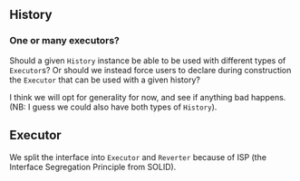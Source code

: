 ## History

### One or many executors?

Should a given `History` instance be able to be used with different types of `Executor`s? Or should we instead force users to declare during construction the `Executor` that can be used with a given history?

I think we will opt for generality for now, and see if anything bad happens. (NB: I guess we could also have both types of `History`).

## Executor

We split the interface into `Executor` and `Reverter` because of ISP (the Interface Segregation Principle from SOLID).